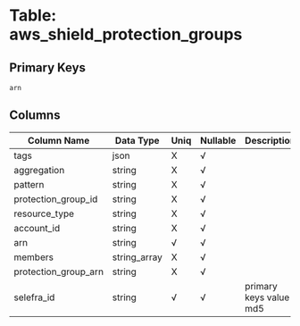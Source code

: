 # Table: aws_shield_protection_groups

## Primary Keys 

```
arn
```


## Columns 

|  Column Name   |  Data Type  | Uniq | Nullable | Description | 
|  ----  | ----  | ----  | ----  | ---- | 
| tags | json | X | √ |  | 
| aggregation | string | X | √ |  | 
| pattern | string | X | √ |  | 
| protection_group_id | string | X | √ |  | 
| resource_type | string | X | √ |  | 
| account_id | string | X | √ |  | 
| arn | string | √ | √ |  | 
| members | string_array | X | √ |  | 
| protection_group_arn | string | X | √ |  | 
| selefra_id | string | √ | √ | primary keys value md5 | 


